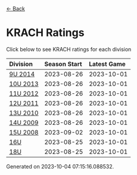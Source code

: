 [<- Back](../readme.md)
# KRACH Ratings
Click below to see KRACH ratings for each division

| Division | Season Start | Latest Game |
| :-- | :-- | :-- |
| [9U 2014](9U-2014-ratings.md) | 2023-08-26 | 2023-10-01 |
| [10U 2013](10U-2013-ratings.md) | 2023-08-26 | 2023-10-01 |
| [11U 2012](11U-2012-ratings.md) | 2023-08-26 | 2023-10-01 |
| [12U 2011](12U-2011-ratings.md) | 2023-08-26 | 2023-10-01 |
| [13U 2010](13U-2010-ratings.md) | 2023-08-26 | 2023-10-01 |
| [14U 2009](14U-2009-ratings.md) | 2023-08-26 | 2023-10-01 |
| [15U 2008](15U-2008-ratings.md) | 2023-09-02 | 2023-10-01 |
| [16U](16U-ratings.md) | 2023-08-25 | 2023-10-01 |
| [18U](18U-ratings.md) | 2023-08-25 | 2023-10-01 |

Generated on 2023-10-04 07:15:16.088532.
